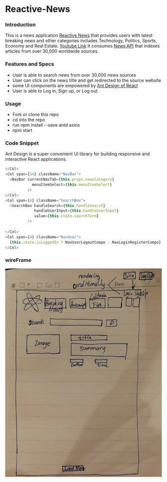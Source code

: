 # Reactive-News
### Introduction
This is a news application [Reactive News](http://stupid-paint.surge.sh/) that
provides users with latest breaking news and other categories includes Technology, Politics, Sports, Economy and Real Estate.
[Youtube Link](https://www.youtube.com/watch?v=jjfTuyLO22A)
It consumes [News API](https://newsapi.org/docs)
that indexes articles from over 30,000 worldwide sources.

### Features and Specs
- User is able to search news from over 30,000 news sources
- User can click on the news title and get redirected to the source website
- some UI components are empowered by [Ant Design of React](https://github.com/ant-design/ant-design/)
- User is able to Log in, Sign up, or Log out.
### Usage
- Fork or clone this repo
- cd into the repo
- run npm install --save antd axios
- npm start
### Code Snippet
Ant Design is a super convenient UI library for building responsive and
interactive React applications.
```javascript
</Col>
<Col span={14} className="NavBar">
  <NavBar currentNavTab={this.props.newsCategory}
            menuItemSelect={this.menuItemSelect}
          />
</Col>
<Col span={4} className="SearchBox">
  <SearchBox handleSearch={this.handleSearch}
             handleUserInput={this.handleUserInput}
             value={this.state.searchTerm}
          />

</Col>
<Col span={4} className="NavUser">
  {this.state.isLoggedIn ? NavUserLogoutCompo : NavLoginRegisterCompo}
</Col>
```
### wireFrame
![wireframe](wireFrame.jpg)
